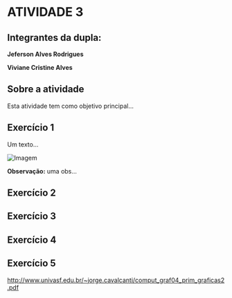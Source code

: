 #  ATIVIDADE 3

## Integrantes da dupla:

**Jeferson Alves Rodrigues**

**Viviane Cristine Alves**

## Sobre a atividade

Esta atividade tem como objetivo principal...

## Exercício 1

Um texto...

![Imagem](link-imagem)

**Observação:** uma obs...

## Exercício 2

## Exercício 3

## Exercício 4

## Exercício 5

<http://www.univasf.edu.br/~jorge.cavalcanti/comput_graf04_prim_graficas2.pdf>

